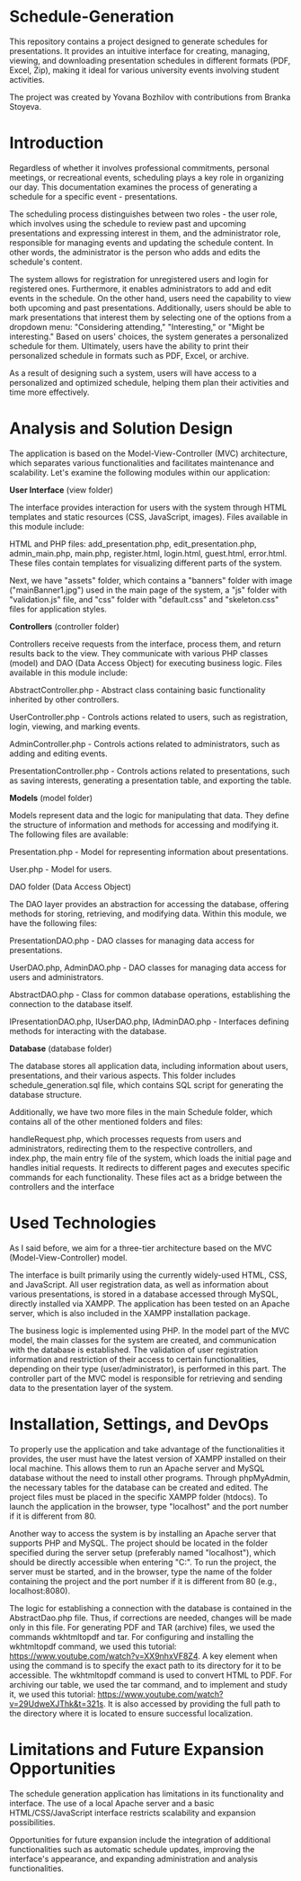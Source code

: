 # Schedule-Generation
This repository contains a project designed to generate schedules for presentations. It provides an intuitive interface for creating, managing, viewing, and downloading presentation schedules in different formats (PDF, Excel, Zip), making it ideal for various university events involving student activities.

The project was created by Yovana Bozhilov with contributions from Branka Stoyeva.

# Introduction
Regardless of whether it involves professional commitments, personal meetings, or recreational events, scheduling plays a key role in organizing our day. This documentation examines the process of generating a schedule for a specific event - presentations.

The scheduling process distinguishes between two roles - the user role, which involves using the schedule to review past and upcoming presentations and expressing interest in them, and the administrator role, responsible for managing events and updating the schedule content. In other words, the administrator is the person who adds and edits the schedule's content.

The system allows for registration for unregistered users and login for registered ones. Furthermore, it enables administrators to add and edit events in the schedule. On the other hand, users need the capability to view both upcoming and past presentations. Additionally, users should be able to mark presentations that interest them by selecting one of the options from a dropdown menu: "Considering attending," "Interesting," or "Might be interesting." Based on users' choices, the system generates a personalized schedule for them. Ultimately, users have the ability to print their personalized schedule in formats such as PDF, Excel, or archive.

As a result of designing such a system, users will have access to a personalized and optimized schedule, helping them plan their activities and time more effectively.

# Analysis and Solution Design
The application is based on the Model-View-Controller (MVC) architecture, which separates various functionalities and facilitates maintenance and scalability. Let's examine the following modules within our application:

**User Interface** (view folder)

The interface provides interaction for users with the system through HTML templates and static resources (CSS, JavaScript, images). Files available in this module include:

HTML and PHP files: add_presentation.php, edit_presentation.php, admin_main.php, main.php, register.html, login.html, guest.html, error.html. These files contain templates for visualizing different parts of the system.

Next, we have "assets" folder, which contains a "banners" folder with image ("mainBanner1.jpg") used in the main page of the system, a "js" folder with "validation.js" file, and "css" folder with "default.css" and "skeleton.css" files for application styles.

**Controllers** (controller folder)

Controllers receive requests from the interface, process them, and return results back to the view. They communicate with various PHP classes (model) and DAO (Data Access Object) for executing business logic. Files available in this module include:

AbstractController.php - Abstract class containing basic functionality inherited by other controllers.

UserController.php - Controls actions related to users, such as registration, login, viewing, and marking events.

AdminController.php - Controls actions related to administrators, such as adding and editing events.

PresentationController.php - Controls actions related to presentations, such as saving interests, generating a presentation table, and exporting the table.

**Models** (model folder)

Models represent data and the logic for manipulating that data. They define the structure of information and methods for accessing and modifying it. The following files are available:

Presentation.php - Model for representing information about presentations.

User.php - Model for users.

DAO folder (Data Access Object)

The DAO layer provides an abstraction for accessing the database, offering methods for storing, retrieving, and modifying data. Within this module, we have the following files:

PresentationDAO.php - DAO classes for managing data access for presentations.

UserDAO.php, AdminDAO.php - DAO classes for managing data access for users and administrators.

AbstractDAO.php - Class for common database operations, establishing the connection to the database itself.

IPresentationDAO.php, IUserDAO.php, IAdminDAO.php - Interfaces defining methods for interacting with the database.

**Database** (database folder)

The database stores all application data, including information about users, presentations, and their various aspects. This folder includes schedule_generation.sql file, which contains SQL script for generating the database structure.

Additionally, we have two more files in the main Schedule folder, which contains all of the other mentioned folders and files:

handleRequest.php, which processes requests from users and administrators, redirecting them to the respective controllers, and index.php, the main entry file of the system, which loads the initial page and handles initial requests. It redirects to different pages and executes specific commands for each functionality. These files act as a bridge between the controllers and the interface

# Used Technologies
As I said before, we aim for a three-tier architecture based on the MVC (Model-View-Controller) model.

The interface is built primarily using the currently widely-used HTML, CSS, and JavaScript. All user registration data, as well as information about various presentations, is stored in a database accessed through MySQL, directly installed via XAMPP. The application has been tested on an Apache server, which is also included in the XAMPP installation package.

The business logic is implemented using PHP. In the model part of the MVC model, the main classes for the system are created, and communication with the database is established. The validation of user registration information and restriction of their access to certain functionalities, depending on their type (user/administrator), is performed in this part. The controller part of the MVC model is responsible for retrieving and sending data to the presentation layer of the system.

# Installation, Settings, and DevOps
To properly use the application and take advantage of the functionalities it provides, the user must have the latest version of XAMPP installed on their local machine. This allows them to run an Apache server and MySQL database without the need to install other programs. Through phpMyAdmin, the necessary tables for the database can be created and edited. The project files must be placed in the specific XAMPP folder (htdocs). To launch the application in the browser, type "localhost" and the port number if it is different from 80.

Another way to access the system is by installing an Apache server that supports PHP and MySQL. The project should be located in the folder specified during the server setup (preferably named "localhost"), which should be directly accessible when entering "C:". To run the project, the server must be started, and in the browser, type the name of the folder containing the project and the port number if it is different from 80 (e.g., localhost:8080).

The logic for establishing a connection with the database is contained in the AbstractDao.php file. Thus, if corrections are needed, changes will be made only in this file. For generating PDF and TAR (archive) files, we used the commands wkhtmltopdf and tar. For configuring and installing the wkhtmltopdf command, we used this tutorial: https://www.youtube.com/watch?v=XX9nhxVF8Z4. A key element when using the command is to specify the exact path to its directory for it to be accessible. The wkhtmltopdf command is used to convert HTML to PDF. For archiving our table, we used the tar command, and to implement and study it, we used this tutorial: https://www.youtube.com/watch?v=29UdweXJThk&t=321s. It is also accessed by providing the full path to the directory where it is located to ensure successful localization.

# Limitations and Future Expansion Opportunities
The schedule generation application has limitations in its functionality and interface. The use of a local Apache server and a basic HTML/CSS/JavaScript interface restricts scalability and expansion possibilities.

Opportunities for future expansion include the integration of additional functionalities such as automatic schedule updates, improving the interface's appearance, and expanding administration and analysis functionalities.
